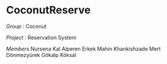 # CoconutReserve


*Group* : Coconut 

*Project* : Reservation System

*Members*
Nursena Kal
Alperen Erkek
Mahin Khankishzade 
Mert Dönmezyürek
Gökalp Köksal
